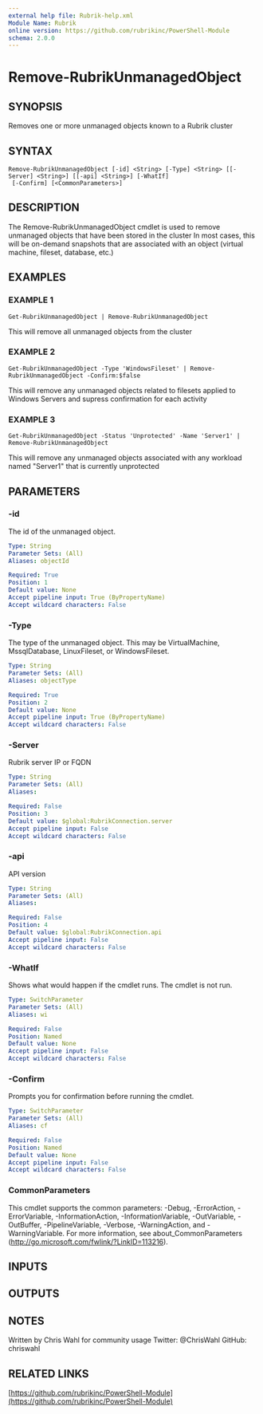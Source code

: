 ```yaml
---
external help file: Rubrik-help.xml
Module Name: Rubrik
online version: https://github.com/rubrikinc/PowerShell-Module
schema: 2.0.0
---
```


# Remove-RubrikUnmanagedObject

## SYNOPSIS
Removes one or more unmanaged objects known to a Rubrik cluster

## SYNTAX

```
Remove-RubrikUnmanagedObject [-id] <String> [-Type] <String> [[-Server] <String>] [[-api] <String>] [-WhatIf]
 [-Confirm] [<CommonParameters>]
```

## DESCRIPTION
The Remove-RubrikUnmanagedObject cmdlet is used to remove unmanaged objects that have been stored in the cluster
In most cases, this will be on-demand snapshots that are associated with an object (virtual machine, fileset, database, etc.)

## EXAMPLES

### EXAMPLE 1
```
Get-RubrikUnmanagedObject | Remove-RubrikUnmanagedObject
```

This will remove all unmanaged objects from the cluster

### EXAMPLE 2
```
Get-RubrikUnmanagedObject -Type 'WindowsFileset' | Remove-RubrikUnmanagedObject -Confirm:$false
```

This will remove any unmanaged objects related to filesets applied to Windows Servers and supress confirmation for each activity

### EXAMPLE 3
```
Get-RubrikUnmanagedObject -Status 'Unprotected' -Name 'Server1' | Remove-RubrikUnmanagedObject
```

This will remove any unmanaged objects associated with any workload named "Server1" that is currently unprotected

## PARAMETERS

### -id
The id of the unmanaged object.

```yaml
Type: String
Parameter Sets: (All)
Aliases: objectId

Required: True
Position: 1
Default value: None
Accept pipeline input: True (ByPropertyName)
Accept wildcard characters: False
```

### -Type
The type of the unmanaged object.
This may be VirtualMachine, MssqlDatabase, LinuxFileset, or WindowsFileset.

```yaml
Type: String
Parameter Sets: (All)
Aliases: objectType

Required: True
Position: 2
Default value: None
Accept pipeline input: True (ByPropertyName)
Accept wildcard characters: False
```

### -Server
Rubrik server IP or FQDN

```yaml
Type: String
Parameter Sets: (All)
Aliases:

Required: False
Position: 3
Default value: $global:RubrikConnection.server
Accept pipeline input: False
Accept wildcard characters: False
```

### -api
API version

```yaml
Type: String
Parameter Sets: (All)
Aliases:

Required: False
Position: 4
Default value: $global:RubrikConnection.api
Accept pipeline input: False
Accept wildcard characters: False
```

### -WhatIf
Shows what would happen if the cmdlet runs.
The cmdlet is not run.

```yaml
Type: SwitchParameter
Parameter Sets: (All)
Aliases: wi

Required: False
Position: Named
Default value: None
Accept pipeline input: False
Accept wildcard characters: False
```

### -Confirm
Prompts you for confirmation before running the cmdlet.

```yaml
Type: SwitchParameter
Parameter Sets: (All)
Aliases: cf

Required: False
Position: Named
Default value: None
Accept pipeline input: False
Accept wildcard characters: False
```

### CommonParameters
This cmdlet supports the common parameters: -Debug, -ErrorAction, -ErrorVariable, -InformationAction, -InformationVariable, -OutVariable, -OutBuffer, -PipelineVariable, -Verbose, -WarningAction, and -WarningVariable.
For more information, see about_CommonParameters (http://go.microsoft.com/fwlink/?LinkID=113216).

## INPUTS

## OUTPUTS

## NOTES
Written by Chris Wahl for community usage
Twitter: @ChrisWahl
GitHub: chriswahl

## RELATED LINKS

[https://github.com/rubrikinc/PowerShell-Module](https://github.com/rubrikinc/PowerShell-Module)

